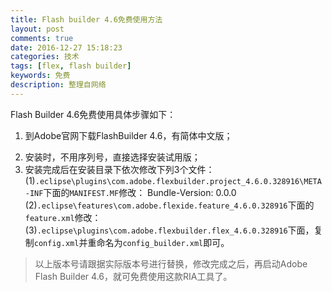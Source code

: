 ```yaml
---
title: Flash builder 4.6免费使用方法
layout: post
comments: true
date: 2016-12-27 15:18:23
categories: 技术
tags: [flex, flash builder]
keywords: 免费
description: 整理自网络
---
```


Flash Builder 4.6免费使用具体步骤如下：
1. 到Adobe官网下载FlashBuilder 4.6，有简体中文版；
<!-- more -->
2. 安装时，不用序列号，直接选择安装试用版；
3. 安装完成后在安装目录下依次修改下列3个文件：
 (1)`.eclipse\plugins\com.adobe.flexbuilder.project_4.6.0.328916\META-INF`下面的`MANIFEST.MF`修改：
 		Bundle-Version: 0.0.0
 (2)`.eclipse\features\com.adobe.flexide.feature_4.6.0.328916`下面的`feature.xml`修改：
		<plugin
		 id="com.adobe.flexbuilder.project"
		 download-size="0"
		 install-size="0"
		 version="0.0.0"/>
 (3)`.eclipse\plugins\com.adobe.flexbuilder.flex_4.6.0.328916`下面，复制`config.xml`并重命名为`config_builder.xml`即可。

>以上版本号请跟据实际版本号进行替换，修改完成之后，再启动Adobe Flash Builder 4.6，就可免费使用这款RIA工具了。